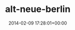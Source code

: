 ---
title:		"alt-neue-berlin"
type:		"photos"
mediatype:		"upload"
description:		"TBC"
date:		"2014-02-09 17:28:01+00:00"
album:		"city"
filename:		"alt-neue-berlin.md"
series:		""
cl_public_id:		"city/alt-neue-berlin"
cl_version:		1497000174
format:		"tiff"
bytes:		7435140
width:		2560
height:		1440
colours:
- "#272625"
- "#747270"
- "#C5BFBA"
- "#6F5C46"
- "#725743"
- "#372620"
- "#312A20"
- "#6F6F6B"
- "#2C2F2D"
- "#7D8384"
- "#B0AFBD"
- "#252426"
- "#C1C1BB"
- "#767F78"
- "#888591"
exposure_mode:		"Manual"
program:		"Manual"
aperture:		"5.6"
focal_length:		"50.0 mm"
iso:		"160"
shutter_speed:		"1/125"
metering:		"Multi-segment"
flash:		"Off, Did not fire"
white_balance:		"Custom"
colour_temp:		"7250"
has_crop:		"false"
orientation:		"Horizontal (normal)"
camera_model:		"NIKON D800"
lens_info:		"0mm f/0"
artist:		"No artist info"
x_resolution:		"300"
y_resolution:		"300"
---